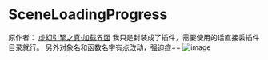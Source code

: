 # SceneLoadingProgress
原作者：
[虚幻引擎之真·加载界面](https://www.bilibili.com/video/BV1Gg4y177bk/?spm_id_from=333.880.my_history.page.click&vd_source=080c716be223832e02883b6a711a83ae)
我只是封装成了插件，需要使用的话直接丢插件目录就行。
另外对象名和函数名字有点改动，强迫症==
![image](https://user-images.githubusercontent.com/56225620/234055451-33665bcd-7b39-4c66-ba9c-af01a6209ccd.png)

